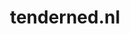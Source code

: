---
layout: post
title:  "tenderned.nl"
internal_url:  "/dutchgov/tenderned.nl.html"
categories: dutchgov
---